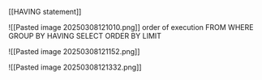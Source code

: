 [[HAVING statement]]

![[Pasted image 20250308121010.png]]
order of execution
FROM
WHERE
GROUP BY
HAVING
SELECT
ORDER BY
LIMIT

![[Pasted image 20250308121152.png]]

![[Pasted image 20250308121332.png]]
